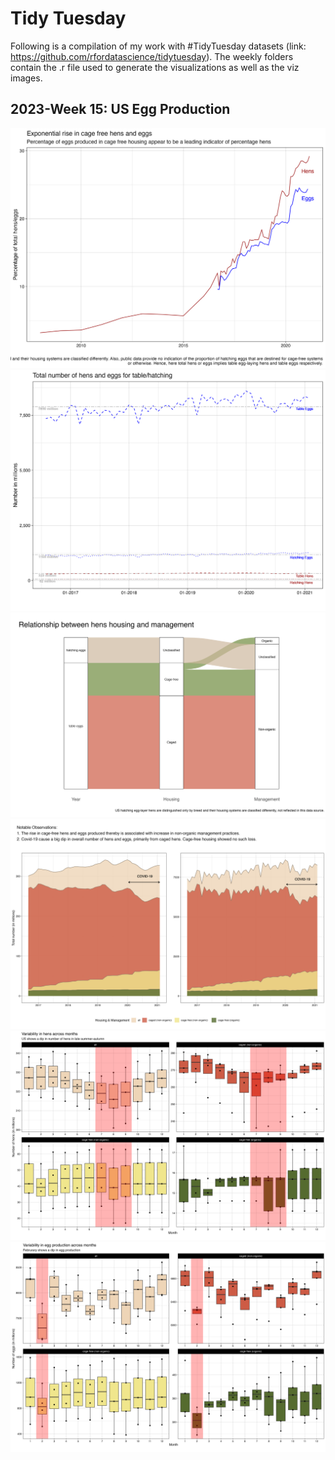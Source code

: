 # Tidy Tuesday 
Following is a compilation of my work with #TidyTuesday datasets (link: https://github.com/rfordatascience/tidytuesday). The weekly folders contain the .r file used to generate the visualizations as well as the viz images.

## 2023-Week 15: US Egg Production
![](https://github.com/nimishaagr/Tidy-Tuesday/blob/main/2023-15-EggProduction/cagefree_hg.jpg)
![](https://github.com/nimishaagr/Tidy-Tuesday/blob/main/2023-15-EggProduction/all_hatchtable.jpg)
![](https://github.com/nimishaagr/Tidy-Tuesday/blob/main/2023-15-EggProduction/hens_sankey.jpg)
![](https://github.com/nimishaagr/Tidy-Tuesday/blob/main/2023-15-EggProduction/hens_eggs_division.jpg)
![](https://github.com/nimishaagr/Tidy-Tuesday/blob/main/2023-15-EggProduction/hens_months.jpg)
![](https://github.com/nimishaagr/Tidy-Tuesday/blob/main/2023-15-EggProduction/eggs_months.jpg)
